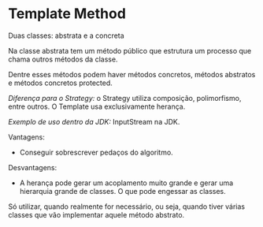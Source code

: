 # Template Method

Duas classes: abstrata e a concreta

Na classe abstrata tem um método público que estrutura um processo que chama outros métodos da classe.

Dentre esses métodos podem haver métodos concretos, métodos abstratos e métodos concretos protected.

*Diferença para o Strategy:* o Strategy utiliza composição, polimorfismo, entre outros. O Template usa exclusivamente herança.

*Exemplo de uso dentro da JDK:* InputStream na JDK.

Vantagens:

- Conseguir sobrescrever pedaços do algoritmo.

Desvantagens:

- A herança pode gerar um acoplamento muito grande e gerar uma hierarquia grande de classes. O que pode engessar as classes.

Só utilizar, quando realmente for necessário, ou seja, quando tiver várias classes que vão implementar aquele método abstrato.
